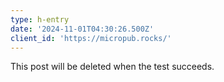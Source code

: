 ```yaml
---
type: h-entry
date: '2024-11-01T04:30:26.500Z'
client_id: 'https://micropub.rocks/'
---
```

This post will be deleted when the test succeeds.
